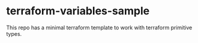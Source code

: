 # terraform-variables-sample

This repo has a minimal terraform template to work with terraform primitive types.
